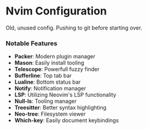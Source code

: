 # Nvim Configuration
Old, unused config. Pushing to git before starting over.

### Notable Features

* **Packer**: Modern plugin manager
* **Mason**: Easily install tooling
* **Telescope**: Powerfull fuzzy finder
* **Bufferline**: Top tab bar
* **Lualine**: Bottom status bar
* **Notify**: Notification manager
* **LSP**: Utilizing Neovim's LSP functionality
* **Null-ls**: Tooling manager
* **Treesitter**: Better syntax highlighting
* **Neo-tree**: Filesystem viewer
* **Which-key**: Easily document keybindings


